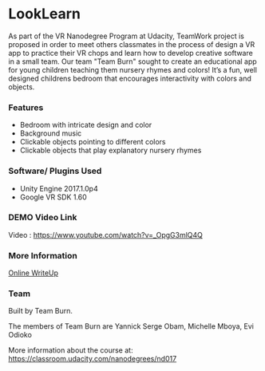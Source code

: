 # LookLearn
As part of the VR Nanodegree Program at Udacity,  TeamWork project is proposed in order to meet others classmates  in the process of design a VR app to practice their VR chops and learn how to develop creative software in a small team. Our team "Team Burn" sought to create an educational app for young children teaching them nursery rhymes and colors! It’s a fun, well designed childrens bedroom that encourages interactivity with colors and objects.

### Features
* Bedroom with intricate design and color
* Background music
* Clickable objects pointing to different colors
* Clickable objects that play explanatory nursery rhymes

### Software/ Plugins Used
* Unity Engine 2017.1.0p4
* Google VR SDK 1.60


### DEMO Video Link
Video : https://www.youtube.com/watch?v=_OpgG3mlQ4Q

### More Information
[Online WriteUp](https://medium.com/@yannicksergeobam/looklearn-vr-project-bf3b886c604c)

### Team
Built by Team Burn.

The members of Team Burn are Yannick Serge Obam, Michelle Mboya, 
Evi Odioko 

More information about the course at: https://classroom.udacity.com/nanodegrees/nd017
